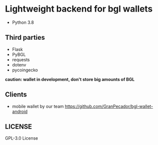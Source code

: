 # Lightweight backend for bgl wallets

* Python 3.8

## Third parties

* Flask
* PyBGL
* requests
* dotenv
* pycoingecko

**caution: wallet in development, don't store big amounts of BGL**

## Clients

* mobile wallet by our team https://github.com/GranPecador/bgl-wallet-android

## LICENSE

GPL-3.0 License

